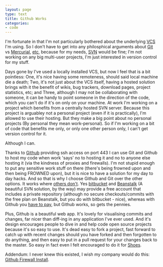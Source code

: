 ```yaml
---
layout: page
type: text
title: Github Works
categories: 
- code
---
```

I'm fortunate in that I'm not particularly bothered about the underlying [VCS](http://en.wikipedia.org/wiki/Revision_control) I'm using. So I don't have to get into any philosphical arguments about [Git](http://git-scm.com/) vs [Mercurial](http://mercurial.selenic.com/wiki/), [etc](http://bazaar-vcs.org/),  because for my needs, [SVN](http://subversion.tigris.org/) would be fine; I'm not working on any big multi-user projects, I'm just interested in version control for my stuff.

Days gone by I've used a locally installed VCS, but now I feel that is a bit pointless: One, it's nice having some remoteness, should said local machine die a death; Two, it's not just about the VCS itself, having a hosted solution brings with it the benefit of wikis, bug trackers, download pages, project statistics, etc; and Three, although I may not be collaborating with someone, it can be handy to point someone in the direction of the code, which you can't do if it's on only on your machine. At work I'm working on a project which benefits from a centrally hosted SVN server. Because this project is arguabley not a personal project (even if it is practically), I'm allowed to use their hosting. But they make a big point about no personal projects (By personal they mean work-personal). So if I'm working on a bit of code that benefits me only, or only one other person only, I can't get version control for it.

Although I can.

Thanks to [Github](http://github.com/) providing ssh access on port 443 I can use Git and Github to host my code when work 'says' no to hosting it and no to anyone else hosting it (via the kindness of proxies and firewalls). I'm not stupid enough to put any sensitive work stuff on there (there's being frowned upon and then being FROWNED upon), but it is nice to have a solution for my day to day hacks. And so that is why I choose Github and Git over the other options. It works where [others don't](http://bitbucket.org/jespern/bitbucket/issue/939/cannot-authenticate-when-pushing-via-https).  Yes [bitbucket](http://bitbucket.org/plans) and [Beanstalk](http://beanstalkapp.com/pricing) (A beautiful SVN solution, by the way) may provide a free account that includes a private repository (although no secure checkouts/commits with the free plan on Beanstalk, but you do with bitbucket -  nice), whereas with Github you [have to pay](http://github.com/plans), but Github works, so gets the pennies.

Plus, Github is a beautiful web app. It's lovely for visualising commits and changes, far nicer than diff-ing in any application I've ever used. And it's design encourages people to dive in and help code open source projects because it's so easy to use. It's dead easy to fork a project, fast forward to catch up with recent changes should you have forked and then forgotten to do anything, and then easy to put in a pull request for your changes back to the master. So easy in fact even I felt encouraged to do it for [Shoes](http://github.com/i5m/shoes/commit/f4a12f4f83ccd9443a0284996c8975c210fe4f51).

Addendum: I never knew this existed, I wish my company would do this: [Github Firewall Install](http://fi.github.com/).
